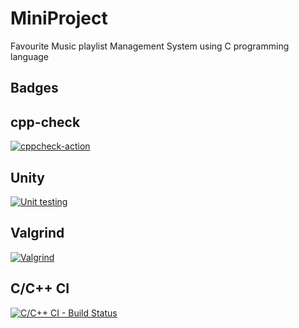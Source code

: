 # MiniProject
Favourite Music playlist Management System using C programming language

## Badges

## cpp-check             
[![cppcheck-action](https://github.com/smritipillai/MiniProject/actions/workflows/cppcheck.yml/badge.svg)](https://github.com/smritipillai/MiniProject/actions/workflows/cppcheck.yml)

## Unity
[![Unit testing](https://github.com/smritipillai/MiniProject/actions/workflows/unit-test.yml/badge.svg)](https://github.com/smritipillai/MiniProject/actions/workflows/unit-test.yml) 

## Valgrind
[![Valgrind](https://github.com/smritipillai/MiniProject/actions/workflows/Valgrind.yml/badge.svg)](https://github.com/smritipillai/MiniProject/actions/workflows/Valgrind.yml)  

## C/C++ CI 
[![C/C++ CI - Build Status](https://github.com/smritipillai/MiniProject/actions/workflows/c-cpp.yml/badge.svg)](https://github.com/smritipillai/MiniProject/actions/workflows/c-cpp.yml)
